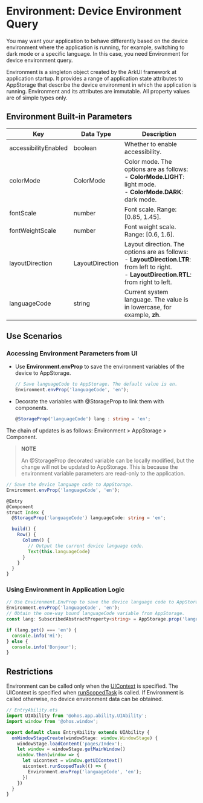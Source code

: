 # Environment: Device Environment Query


You may want your application to behave differently based on the device environment where the application is running, for example, switching to dark mode or a specific language. In this case, you need Environment for device environment query.


Environment is a singleton object created by the ArkUI framework at application startup. It provides a range of application state attributes to AppStorage that describe the device environment in which the application is running. Environment and its attributes are immutable. All property values are of simple types only.


## Environment Built-in Parameters

| Key| Data Type| Description                                     |
| ------------------ | ------------------ | ------------------ |
| accessibilityEnabled              | boolean                  | Whether to enable accessibility.                |
| colorMode              | ColorMode                  | Color mode. The options are as follows:<br>- **ColorMode.LIGHT**: light mode.<br>- **ColorMode.DARK**: dark mode.                |
| fontScale              | number                  | Font scale. Range: [0.85, 1.45].                |
| fontWeightScale              | number                  | Font weight scale. Range: [0.6, 1.6].               |
| layoutDirection              | LayoutDirection                  | Layout direction. The options are as follows:<br>- **LayoutDirection.LTR**: from left to right.<br>- **LayoutDirection.RTL**: from right to left.                |
| languageCode              | string                  | Current system language. The value is in lowercase, for example, **zh**.                |


## Use Scenarios


### Accessing Environment Parameters from UI

- Use **Environment.envProp** to save the environment variables of the device to AppStorage.

  ```ts
  // Save languageCode to AppStorage. The default value is en.
  Environment.envProp('languageCode', 'en');
  ```

- Decorate the variables with \@StorageProp to link them with components.

  ```ts
  @StorageProp('languageCode') lang : string = 'en';
  ```

The chain of updates is as follows: Environment > AppStorage > Component.

> **NOTE**
>
> An \@StorageProp decorated variable can be locally modified, but the change will not be updated to AppStorage. This is because the environment variable parameters are read-only to the application.


```ts
// Save the device language code to AppStorage.
Environment.envProp('languageCode', 'en');

@Entry
@Component
struct Index {
  @StorageProp('languageCode') languageCode: string = 'en';

  build() {
    Row() {
      Column() {
        // Output the current device language code.
        Text(this.languageCode)
      }
    }
  }
}
```


### Using Environment in Application Logic


```ts
// Use Environment.EnvProp to save the device language code to AppStorage.
Environment.envProp('languageCode', 'en');
// Obtain the one-way bound languageCode variable from AppStorage.
const lang: SubscribedAbstractProperty<string> = AppStorage.prop('languageCode');

if (lang.get() === 'en') {
  console.info('Hi');
} else {
  console.info('Bonjour');
}
```


## Restrictions


Environment can be called only when the [UIContext](../reference/apis-arkui/js-apis-arkui-UIContext.md#uicontext) is specified. The UIContext is specified when [runScopedTask](../reference/apis-arkui/js-apis-arkui-UIContext.md#runscopedtask) is called. If Environment is called otherwise, no device environment data can be obtained.


```ts
// EntryAbility.ets
import UIAbility from '@ohos.app.ability.UIAbility';
import window from '@ohos.window';

export default class EntryAbility extends UIAbility {
  onWindowStageCreate(windowStage: window.WindowStage) {
    windowStage.loadContent('pages/Index');
    let window = windowStage.getMainWindow()
    window.then(window => {
      let uicontext = window.getUIContext()
      uicontext.runScopedTask(() => {
        Environment.envProp('languageCode', 'en');
      })
    })
  }
}
```
